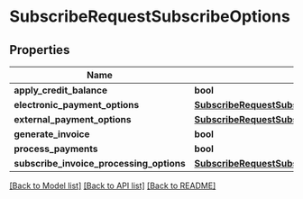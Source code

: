 # SubscribeRequestSubscribeOptions

## Properties
Name | Type | Description | Notes
------------ | ------------- | ------------- | -------------
**apply_credit_balance** | **bool** |  | [optional] 
**electronic_payment_options** | [**SubscribeRequestSubscribeOptionsElectronicPaymentOptions**](SubscribeRequestSubscribeOptionsElectronicPaymentOptions.md) |  | [optional] 
**external_payment_options** | [**SubscribeRequestSubscribeOptionsExternalPaymentOptions**](SubscribeRequestSubscribeOptionsExternalPaymentOptions.md) |  | [optional] 
**generate_invoice** | **bool** |  | 
**process_payments** | **bool** |  | 
**subscribe_invoice_processing_options** | [**SubscribeRequestSubscribeOptionsSubscribeInvoiceProcessingOptions**](SubscribeRequestSubscribeOptionsSubscribeInvoiceProcessingOptions.md) |  | [optional] 

[[Back to Model list]](../README.md#documentation-for-models) [[Back to API list]](../README.md#documentation-for-api-endpoints) [[Back to README]](../README.md)


